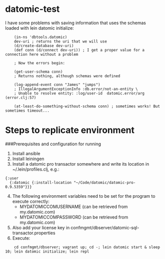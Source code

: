 datomic-test
============

I have some problems with saving information that uses the schemas loaded with lein datomic initialize:

````
    (in-ns 'dbtools.datomic)
    dev-uri ; returns the uri that we will use
    (d/create-database dev-uri)
    (def conn (d/connect dev-uri)) ; I get a proper value for a connection here without a problem

    ; Now the errors begin:

    (get-user-schema conn)
    ; Returns nothing, although schemas were defined

    (log-append-event conn "James" "jumps")
    ; IllegalArgumentExceptionInfo :db.error/not-an-entity \
    ; Unable to resolve entity: :log/user-id  datomic.error/arg (error.clj:57)

    (at-least-do-something-without-schema conn) ; sometimes works! But sometimes timeout...
````


Steps to replicate environment
==============================


###Prerequisites and configuration for running
  1. Install ansible
  2. Install leiningen
  3. Install a datomic pro transactor somewhere and write its location in ~/.lein/profiles.clj, e.g.:

  ````
  {:user
    {:datomic {:install-location "~/Code/datomic/datomic-pro-0.9.5359"}}}
  ````
  4. The following environment variables need to be set for the program to execute correctly:
     - MYDATOMICCOMUSERNAME (can be retrieved from my.datomic.com)
     - MYDATOMICCOMPASSWORD (can be retrieved from my.datomic.com)
  5. Also add your license key in confmgmt/dbserver/datomic-sql-transactor.properties
  6. Execute:

  ````
      cd confmgmt/dbserver; vagrant up; cd -; lein datomic start & sleep 10; lein datomic initialize; lein repl
  ````
